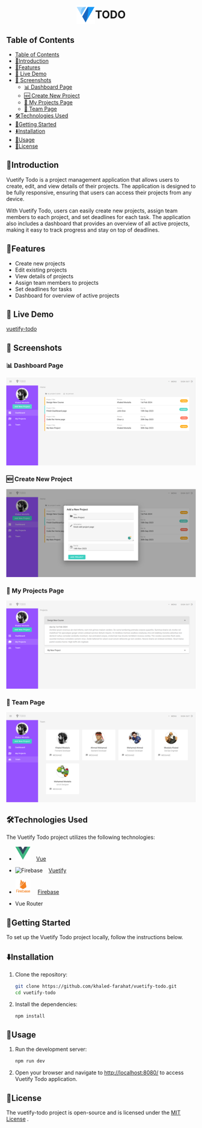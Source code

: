 <h1 align="center"><span style="display:flex; justify-content:center; align-items:center;"><img src="./screenshots/logo.svg" width="50" height="50"/>TODO</span></h1>

## Table of Contents

- [Table of Contents](#table-of-contents)
- [👋Introduction](#introduction)
- [🌟Features](#features)
- [🚀 Live Demo](#-live-demo)
- [📸 Screenshots](#-screenshots)
  - [📊 Dashboard Page](#-dashboard-page)
  - [🆕 Create New Project](#-create-new-project)
  - [📁 My Projects Page](#-my-projects-page)
  - [👥 Team Page](#-team-page)
- [🛠️Technologies Used](#️technologies-used)
- [🏁Getting Started](#getting-started)
- [⬇️Installation](#️installation)
- [🔧Usage](#usage)
- [📄License](#license)

## 👋Introduction

Vuetify Todo is a project management application that allows users to create, edit, and view details of their projects. The application is designed to be fully responsive, ensuring that users can access their projects from any device.

With Vuetify Todo, users can easily create new projects, assign team members to each project, and set deadlines for each task. The application also includes a dashboard that provides an overview of all active projects, making it easy to track progress and stay on top of deadlines.

## 🌟Features

- Create new projects
- Edit existing projects
- View details of projects
- Assign team members to projects
- Set deadlines for tasks
- Dashboard for overview of active projects

## 🚀 Live Demo

[vuetify-todo](https://world-wise-ts.netlify.app/)

## 📸 Screenshots

### 📊 Dashboard Page

![Home Page](./screenshots/dashboard.png)

### 🆕 Create New Project

![Pricing Page](./screenshots/create-project.png)

### 📁 My Projects Page

![About Page](./screenshots/my-projects.png)

### 👥 Team Page

![Login Page](./screenshots/team.png)

## 🛠️Technologies Used

The Vuetify Todo project utilizes the following technologies:

- <img src="https://raw.githubusercontent.com/github/explore/80688e429a7d4ef2fca1e82350fe8e3517d3494d/topics/vue/vue.png" alt="Vue.js" width="40" height="40"/> &nbsp; &nbsp;[Vue](https://vuejs.org/)

- <img src="https://seeklogo.com/images/V/vuetify-logo-3BCF73C928-seeklogo.com.png" alt="Firebase" width="40" height="40"/> &nbsp; &nbsp;[Vuetify](https://vuetifyjs.com/)

- <img src="https://raw.githubusercontent.com/devicons/devicon/master/icons/firebase/firebase-plain-wordmark.svg" alt="Firebase" width="40" height="40"/> &nbsp; &nbsp; [Firebase](https://firebase.google.com/)

- Vue Router

## 🏁Getting Started

To set up the Vuetify Todo project locally, follow the instructions below.

## ⬇️Installation

1. Clone the repository:

   ```bash
   git clone https://github.com/khaled-farahat/vuetify-todo.git
   cd vuetify-todo
   ```

1. Install the dependencies:

   ```bash
   npm install
   ```

## 🔧Usage

1. Run the development server:

   ```bash
   npm run dev
   ```

1. Open your browser and navigate to [http://localhost:8080/](http://localhost:8080/) to access Vuetify Todo application.


## 📄License

The vuetify-todo project is open-source and is licensed under the [MIT License](LICENSE) .
